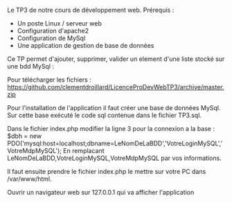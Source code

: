 Le TP3 de notre cours de développement web.
Prérequis :
- Un poste Linux / serveur web 
- Configuration d'apache2
- Configuration de MySql
- Une application de gestion de base de données

Ce TP permet d'ajouter, supprimer, valider un element d'une liste stocké sur une bdd MySql :

Pour télécharger les fichiers :
https://github.com/clementdroillard/LicenceProDevWebTP3/archive/master.zip

Pour l'installation de l'application il faut créer une base de données MySql.
Sur cette base exécuté le code sql contenue dans le fichier TP3.sql.

Dans le fichier index.php modifier la ligne 3 pour la connexion a la base :
$dbh = new PDO('mysql:host=localhost;dbname=LeNomDeLaBDD','VotreLoginMySQL','VotreMdpMySQL');
En remplacant LeNomDeLaBDD,VotreLoginMySQL,VotreMdpMySQL par vos informations.

Il faut ensuite prendre le fichier index.php le mettre sur votre PC dans /var/www/html.

Ouvrir un navigateur web sur 127.0.0.1 qui va afficher l'application
